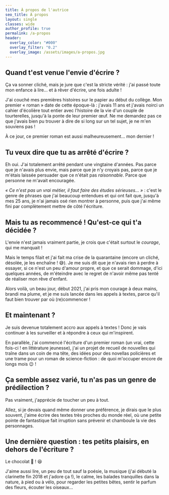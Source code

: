 ```yaml
---
title: À propos de l'autrice
seo_title: À propos
layout: single
classes: wide
author_profile: true
permalink: /a-propos
header:
  overlay_color: "#000"
  overlay_filter: "0.2"
  overlay_image: /assets/images/a-propos.jpg
---
```



## Quand t'est venue l'envie d'écrire&nbsp;?


Ça va sonner cliché, mais je jure que c'est la stricte vérité&nbsp;: j'ai passé toute mon enfance à lire&hellip; et à rêver d'écrire, une fois adulte&nbsp;!

J'ai couché mes premières histoires sur le papier au début du collège. Mon premier «&nbsp;roman&nbsp;» date de cette époque-là&nbsp;: j'avais 11 ans et j'avais noirci un cahier d'écolière tout entier avec l'histoire de la vie d'un couple de tourterelles, jusqu'à la ponte de leur premier œuf. Ne me demandez pas ce que j'avais bien pu trouver à dire de si long sur un tel sujet, je ne m'en souviens pas&nbsp;!

À ce jour, ce premier roman est aussi malheureusement&hellip; mon dernier&nbsp;!


## Tu veux dire que tu as arrêté d'écrire&nbsp;?


Eh oui. J'ai totalement arrêté pendant une vingtaine d'années. Pas parce que je n'avais plus envie, mais parce que je n'y croyais pas, parce que je m'étais laissée persuader que ce n'était pas *raisonnable*. Parce que personne ne m'avait encouragée.

*«&nbsp;Ce n'est pas un vrai métier, il faut faire des études sérieuses&hellip;&nbsp;»*&nbsp;:
c'est le genre de phrases que j'ai beaucoup entendues et qui ont fait que, jusqu'à mes 25 ans, je n'ai jamais osé rien montrer à personne, puis que j'ai même fini par complètement mettre de côté l'écriture.


## Mais tu as recommencé&nbsp;! Qu'est-ce qui t'a décidée&nbsp;?


L'envie n'est jamais vraiment partie, je crois que c'était surtout le *courage*, qui me manquait&nbsp;!

Mais le temps filait et j'ai fait ma crise de la quarantaine (encore un cliché, désolée, je les enchaîne&nbsp;! 😅). Je me suis dit que je n'avais rien à perdre à essayer, si ce n'est un peu d'amour propre, et que ce serait dommage, d'ici quelques années, de m'éteindre avec le regret de n'avoir même pas tenté de réaliser mon rêve d'enfant.

Alors voilà, un beau jour, début 2021, j'ai pris mon courage à deux mains, brandi ma plume, et je me suis lancée dans les appels à textes, parce qu'il faut bien trouver par où (re)commencer&nbsp;!


## Et maintenant&nbsp;?


Je suis devenue totalement accro aux appels à textes&nbsp;! Donc je vais continuer à les surveiller et à répondre à ceux qui m'inspirent.

En parallèle, j'ai commencé l'écriture d'un premier roman (un vrai, cette fois-ci&nbsp;! en littérature jeunesse), j'ai un projet de recueil de nouvelles qui traîne dans un coin de ma tête, des idées pour des novellas policières et une trame pour un roman de science-fiction&nbsp;: de quoi m'occuper encore de longs mois 😉&nbsp;!


## Ça semble assez varié, tu n'as pas un genre de prédilection&nbsp;?


Pas vraiment, j'apprécie de toucher un peu à tout.

Allez, si je devais quand même donner une préférence, je dirais que le plus souvent, j'aime écrire des textes très proches du monde réel, où une petite pointe de fantastique fait irruption sans prévenir et chamboule la vie des personnages.


## Une dernière question&nbsp;: tes petits plaisirs, en dehors de l'écriture&nbsp;?


Le chocolat 🍫&nbsp;! 😆

J'aime aussi lire, un peu de tout sauf la poésie, la musique (j'ai débuté la clarinette fin 2018 et j'adore ça&nbsp;!), le calme, les balades tranquilles dans la nature, à pied ou à vélo, pour regarder les petites bêtes, sentir le parfum des fleurs, écouter les oiseaux&hellip;
